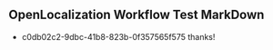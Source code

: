 ## OpenLocalization Workflow Test MarkDown
* c0db02c2-9dbc-41b8-823b-0f357565f575 thanks!

<!--HONumber=Jul16_HO5-->



